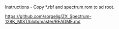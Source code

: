 Instructions - Copy *.rbf and spectrum.rom to sd root.

https://github.com/sorgelig/ZX_Spectrum-128K_MIST/blob/master/README.md
